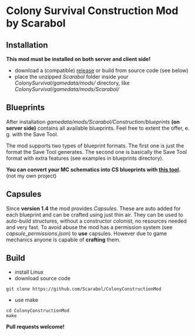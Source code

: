 # Colony Survival Construction Mod by Scarabol

## Installation

**This mod must be installed on both server and client side!**

* download a (compatible) [release](https://github.com/Scarabol/ColonyConstructionMod/releases) or build from source code (see below)
* place the unzipped *Scarabol* folder inside your *ColonySurvival/gamedata/mods/* directory, like *ColonySurvival/gamedata/mods/Scarabol/*

## Blueprints

After installation *gamedata/mods/Scarabol/Construction/blueprints* **(on server side)** contains all available blueprints. Feel free to extent the offer, e. g. with the Save Tool.

The mod supports two types of blueprint formats. The first one is just the format the Save Tool generates. The second one is basically the Save Tool format with extra features (see examples in blueprints directory).

**You can convert your MC schematics into CS blueprints with [this tool](https://github.com/Log234/Schematic-Converter).** (not my own project)

## Capsules

Since **version 1.4** the mod provides *Capsules*. These are auto added for each blueprint and can be crafted using just thin air. They can be used to auto-build structures, without a constructor colonist, no resources needed and very fast. To avoid abuse the mod has a permission system (see *capsule_permissions.json*) to __use__ capsules. However due to game mechanics anyone is capable of __crafting__ them.

## Build

* install Linux
* download source code
```Shell
git clone https://github.com/Scarabol/ColonyConstructionMod
```
* use make
```Shell
cd ColonyConstructionMod
make
```

**Pull requests welcome!**

